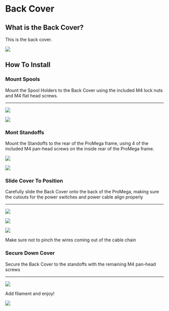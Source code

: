# Back Cover

## What is the Back Cover?

This is the back cover.

![](../../.gitbook/assets/back-cover.jpg)

## How To Install

### Mount Spools

Mount the Spool Holders to the Back Cover using the included M4 lock nuts and M4 flat head screws.  
****

![](../../.gitbook/assets/image1.jpg)

![](../../.gitbook/assets/image3.jpg)

### Mont Standoffs

Mount the Standoffs to the rear of the ProMega frame, using 4 of the included M4 pan-head screws on the inside rear of the ProMega frame.

![](../../.gitbook/assets/image4.jpg)

![](../../.gitbook/assets/image5.jpg)

### Slide Cover To Position

Carefully slide the Back Cover onto the back of the ProMega, making sure the cutouts for the power switches and power cable align properly  
****

![](../../.gitbook/assets/image6.jpg)

![](../../.gitbook/assets/image7.jpg)

![](../../.gitbook/assets/image8.jpg)

Make sure not to pinch the wires coming out of the cable chain

### Secure Down Cover

Secure the Back Cover to the standoffs with the remaining M4 pan-head screws  
****

![](../../.gitbook/assets/image9.jpg)

Add filament and enjoy!



![](../../.gitbook/assets/image10.jpg)



